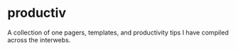 # productiv
A collection of one pagers, templates, and productivity tips I have compiled across the interwebs.
